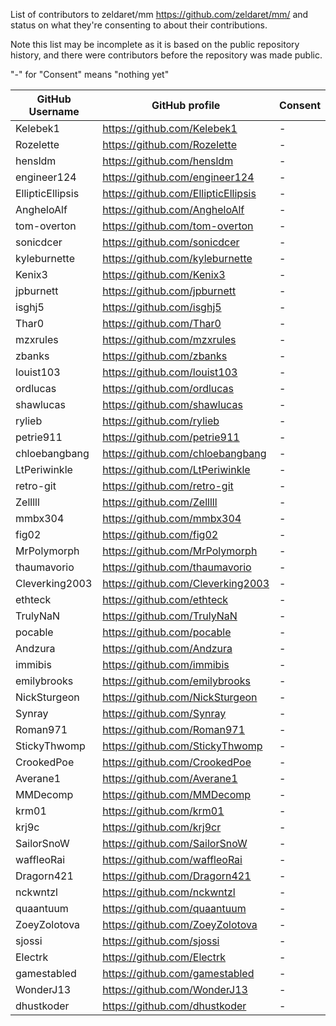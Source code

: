 List of contributors to zeldaret/mm https://github.com/zeldaret/mm/ and status on what they're consenting to about their contributions.

Note this list may be incomplete as it is based on the public repository history, and there were contributors before the repository was made public.

"-" for "Consent" means "nothing yet"

GitHub Username | GitHub profile | Consent
-|-|-
Kelebek1            | https://github.com/Kelebek1            | -
Rozelette           | https://github.com/Rozelette           | -
hensldm             | https://github.com/hensldm             | -
engineer124         | https://github.com/engineer124         | -
EllipticEllipsis    | https://github.com/EllipticEllipsis    | -
AngheloAlf          | https://github.com/AngheloAlf          | -
tom-overton         | https://github.com/tom-overton         | -
sonicdcer           | https://github.com/sonicdcer           | -
kyleburnette        | https://github.com/kyleburnette        | -
Kenix3              | https://github.com/Kenix3              | -
jpburnett           | https://github.com/jpburnett           | -
isghj5              | https://github.com/isghj5              | -
Thar0               | https://github.com/Thar0               | -
mzxrules            | https://github.com/mzxrules            | -
zbanks              | https://github.com/zbanks              | -
louist103           | https://github.com/louist103           | -
ordlucas            | https://github.com/ordlucas            | -
shawlucas           | https://github.com/shawlucas           | -
rylieb              | https://github.com/rylieb              | -
petrie911           | https://github.com/petrie911           | -
chloebangbang       | https://github.com/chloebangbang       | -
LtPeriwinkle        | https://github.com/LtPeriwinkle        | -
retro-git           | https://github.com/retro-git           | -
Zelllll             | https://github.com/Zelllll             | -
mmbx304             | https://github.com/mmbx304             | -
fig02               | https://github.com/fig02               | -
MrPolymorph         | https://github.com/MrPolymorph         | -
thaumavorio         | https://github.com/thaumavorio         | -
Cleverking2003      | https://github.com/Cleverking2003      | -
ethteck             | https://github.com/ethteck             | -
TrulyNaN            | https://github.com/TrulyNaN            | -
pocable             | https://github.com/pocable             | -
Andzura             | https://github.com/Andzura             | -
immibis             | https://github.com/immibis             | -
emilybrooks         | https://github.com/emilybrooks         | -
NickSturgeon        | https://github.com/NickSturgeon        | -
Synray              | https://github.com/Synray              | -
Roman971            | https://github.com/Roman971            | -
StickyThwomp        | https://github.com/StickyThwomp        | -
CrookedPoe          | https://github.com/CrookedPoe          | -
Averane1            | https://github.com/Averane1            | -
MMDecomp            | https://github.com/MMDecomp            | -
krm01               | https://github.com/krm01               | -
krj9c               | https://github.com/krj9cr              | -
SailorSnoW          | https://github.com/SailorSnoW          | -
waffleoRai          | https://github.com/waffleoRai          | -
Dragorn421          | https://github.com/Dragorn421          | -
nckwntzl            | https://github.com/nckwntzl            | -
quaantuum           | https://github.com/quaantuum           | -
ZoeyZolotova        | https://github.com/ZoeyZolotova        | -
sjossi              | https://github.com/sjossi              | -
Electrk             | https://github.com/Electrk             | -
gamestabled         | https://github.com/gamestabled         | -
WonderJ13           | https://github.com/WonderJ13           | -
dhustkoder          | https://github.com/dhustkoder          | -




